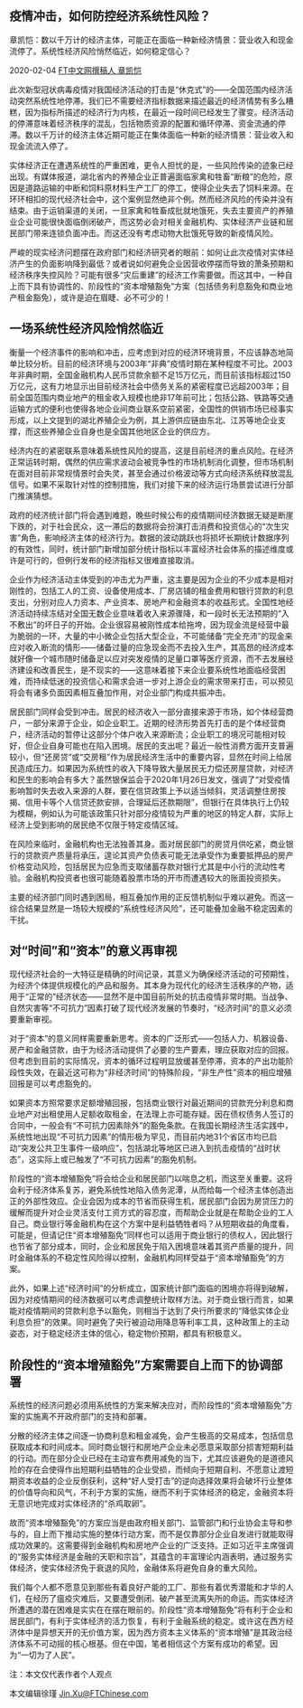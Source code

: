 ## 疫情冲击，如何防控经济系统性风险？

章凯恺：数以千万计的经济主体，可能正在面临一种新经济情景：营业收入和现金流停了。系统性经济风险悄然临近，如何稳定信心？

2020-02-04 [FT中文网撰稿人 章凯恺](http://www.ftchinese.com/story/001086138?)

此次新型冠状病毒疫情对我国经济活动的打击是“休克式”的——全国范围内经济活动突然系统性地停滞。我们已不需要经济指标数据来描述最近的经济情势有多么糟糕，因为指标所描述的经济行为内核，在最近一段时间已经发生了骤变。经济活动的停滞意味着经济秩序的混乱，包括物质资源的配置和循环停滞、资金流通的停滞。数以千万计的经济主体近期可能正在集体面临一种新的经济情景：营业收入和现金流流入停了。

实体经济正在遭遇系统性的严重困难，更令人担忧的是，一些风险传染的迹象已经出现。有媒体报道，湖北省内的养殖企业正普遍面临家禽和牲畜“断粮”的危险，原因是道路运输的中断和饲料原材料生产工厂的停工，使得企业失去了饲料来源。在环环相扣的现代经济社会中，这个案例显然绝非个例。然而经济风险的传染并没有结束。由于运销渠道的关闭，一旦家禽和牲畜成批就地饿死，失去主要资产的养殖业企业可能很快面临倒闭破产，而这势必会对相关金融机构、实体经济产业链和居民部门带来连锁负面冲击。而这还没有考虑动物大批饿死导致的新疫情风险。

严峻的现实经济问题摆在政府部门和经济研究者的眼前：如何让此次疫情对实体经济产生的负面影响降到最低？或者说如何避免企业因营收停摆而导致的萧条预期和经济秩序失控风险？可能有很多“灾后重建”的经济工作需要做。而这其中，一种自上而下具有协调性的、阶段性的“资本增殖豁免”方案（包括债务利息豁免和商业地产租金豁免），或许是迫在眉睫、必不可少的！

## 一场系统性经济风险悄然临近

衡量一个经济事件的影响和冲击，应考虑到对应的经济环境背景，不应该静态地简单比较分析。目前的经济环境与2003年“非典”疫情时期在某种程度不可比。2003年非典时期，全国金融机构人民币贷款余额不足15万亿元，而目前该指标超过150万亿元，这有力地显示出目前经济社会中债务关系的紧密程度已远超2003年；目前全国范围内商业地产的租金收入规模也绝非17年前可比；包括公路、铁路等交通运输方式的便利也使得各地企业间商业联系空前紧密，全国性的供销市场已经事实形成，以上文提到的湖北养殖企业为例，其上游供应链由东北、江苏等地企业支撑，而这些养殖企业自身也是全国其他地区企业的供应方。

经济内在的紧密联系意味着系统性风险的提高，这是目前经济的重点风险。在经济正常运转时期，偶然的供应需求波动会被竞争性的市场机制消化调整，但市场机制在面对目前非常规情景时会失灵，甚至会通过价格波动等方式向经济系统释放混乱信号。如果不采取针对性的控制措施，我们对接下来的经济运行场景尝试进行分部门推演猜想。

政府的经济统计部门将会遇到难题，晚些时候公布的疫情期间经济数据无疑是断崖下跌的，对于社会民众，这一滞后的数据将会扮演打击消费和投资信心的“次生灾害”角色，影响经济主体的经济行为。数据的波动跳跃也将损坏长期统计数据序列的有效性，同时，统计部门新增加部分统计指标以丰富经济社会体系的描述维度或许是可行的，但例行发布的经济指标又很难直接取消。

企业作为经济活动主体受到的冲击尤为严重，这主要是因为企业的不少成本是相对刚性的，包括工人的工资、设备使用成本、厂房店铺的租金费用和银行贷款的利息支出，分别对应人力资本、产业资本、房地产和金融资本的收益形式。全国性地经济活动持续冻结对全国无数企业意味着收入来源骤降，和一段时长无法预期的“入不敷出”的坏日子的开始。企业很容易被刚性成本给拖垮，因为现金流是经营中最为脆弱的一环，大量的中小微企业包括大型企业，不可能储备“完全充沛”的现金来应对收入断流的情形——储备过量的应急现金而不去投入生产，其高昂的经济成本就好像一个城市随时储备足以应对突发疫情的足量口罩等医疗资源，而不去发展经济建设和改善民生，是不现实的——这意味着接下来企业要系统性地面临经营困难，而持续低迷的投资信心和需求会进一步对上游企业的需求带来打击，可以预见将会有诸多负面因素相互叠加作用，对企业部门构成共振冲击。

居民部门同样会受到冲击。居民的经济收入一部分直接来源于市场，如个体经营商户，一部分来源于企业，如企业职工。近期的经济形势首先打击的是个体经营商户，经济活动的暂停让这部分个体户收入来源断流；企业职工的境况可能相对较好，但企业自身可能也在陷入困境。居民的支出呢？最近一般性消费方面开支普遍较小，但“还房贷”或“交房租”作为居民经济生活中的重要内容，显然在时间上给居民造成压力。如果因为系统性的收入下降导致大量居民无力偿还房屋贷款，对经济和民生的影响会有多大？虽然银保监会于2020年1月26日发文，强调了“对受疫情影响暂时失去收入来源的人群，要在信贷政策上予以适当倾斜，灵活调整住房按揭、信用卡等个人信贷还款安排，合理延后还款期限”，但银行在具体执行上仍较为模糊，例如认为可能该政策只针对部分疫情较为严重的地区的特定人群，实际上经济上受到影响的居民绝不仅限于特定疫情区域。

在风险来临时，金融机构也无法独善其身。面对居民部门的房贷月供吃紧，商业银行的贷款资产质量将承压，遑论其资产负债表可能无法承受作为重要抵押品的房产价格变动风险，包括居民为应急而支取储蓄存款对银行尤其是中小行的流动性考验。金融机构投资者也很可能随着股票市场的开市而遭遇较大的账面投资损失。

主要的经济部门同时遇到困局，相互叠加作用的正反馈机制似乎难以避免。而这一综合结果显然是一场较大规模的“系统性经济风险”，还可能叠加金融不稳定因素的干扰。

## 对“时间”和“资本”的意义再审视

现代经济社会的一大特征是精确的时间记录，其意义为确保经济活动的可预期性，为经济个体提供规模化的产品和服务。其本身为现代化的经济生活秩序的产物，适用于“正常的”经济状态——显然不是中国目前所处的抗击疫情非常时期。当战争、自然灾害等“不可抗力”因素打破了现代经济发展的节奏时，“经济时间”的意义必须要重新审视。

对于“资本”的意义同样需要重新思考。资本的广泛形式——包括人力、机器设备、房产和金融贷款，由于为经济活动提供了必要的生产要素，理应获取对应的回报。但考虑到目前的实际情况，资本的循环过程明显放缓甚至停滞，资本的产出功能阶段性失效，在最近这可称为“非经济时间”的特殊阶段，“非生产性”资本的相应增殖回报是可以考虑豁免的。

如果资本方照常要求足额增殖回报，包括商业银行对最近期间的贷款充分利息和商业地产对出租使用人足额收取租金，在法理上亦可能存疑。因在债权债务人签订的合同中，一般会有“不可抗力因素除外”的豁免条款。在我国长期经济生活实践中，系统性地出现“不可抗力因素”的情形极为罕见，而目前内地31个省区市均已启动“突发公共卫生事件一级响应”，包括湖北等地区已进入到抗击疫情的“战时状态”，这实际上或已触发了“不可抗力因素”的豁免机制。

阶段性的“资本增殖豁免”将会给企业和居民部门以喘息之机，而这至关重要。这将会利于经济体系复苏，避免系统性地陷入债务泥潭，从而给每一个经济主体创造出正的外部性效应。企业会因为成本的节省而获得生机，居民部门会因为房贷压力的缓解而提升对企业灵活支付工资方式的容忍度，而帮助企业就是在帮助企业的工人自己。商业银行等金融机构在这个方案中是利益牺牲者吗？从短期收益的角度看，可能是，但请记住“资本增殖豁免”同样也可以适用于商业银行的债权人，因此银行也节省了部分成本，同时，企业和居民免于陷入困境意味着其资产质量的提升，同时金融体系的不稳定性风险得以控制，金融机构同样受益于“资本增殖豁免”的方案。

此外，如果上述“经济时间”的分析成立，国家统计部门面临的困境亦将得到破解，因为对疫情期间的经济数据可以考虑调整统计取样方法。对于商业银行而言，如果能对疫情期间的贷款利息予以豁免，则相当于达到了央行所要求的“降低实体企业利息负担”的效果。同时避免了央行被迫动用降息等利率工具，这种政策上的主动姿态，对于稳定经济主体的信心，稳定物价预期，都具有积极意义。

## 阶段性的“资本增殖豁免”方案需要自上而下的协调部署

系统性的经济问题必须用系统性的方案来解决应对，而阶段性的“资本增殖豁免”方案的实施离不开政府部门的支持和部署。

分散的经济主体之间逐一协商利息和租金减免，会产生极高的交易成本，包括信息获取成本和时间成本。同时商业银行和房地产企业未必愿意采取部分损害短期利益的行动。而在部分企业已经在主动宣布费用减免的当下，尤其应该避免的是道德风险的存在会使得作出短期利益牺牲的企业受损，而倾向于短期自利、不愿意让渡短期资本收益的企业反倒获利，这种“好人受打击”的逆向选择效果将会破坏行业整体的价值导向和风气，不利于方案的实施，继而不利于实体经济的稳定，金融资本将无意识地完成对实体经济的“杀鸡取卵”。

故而“资本增殖豁免”的方案应当是由政府相关部门、监管部门和行业协会主导和参与的，自上而下推动实施的整体行动方案，而不是仅靠部分企业自发进行就能取得成功效果的。这需要得到金融机构和房地产企业的广泛支持。正如习近平主席强调的“服务实体经济是金融的天职和宗旨”，其蕴含的丰富理论内涵表明，通过服务实体经济，使实体经济免于衰退的风险，金融体系将避免自身的重大风险。

我们每个人都不愿意见到那些有着良好产能的工厂、那些有着优秀潜能和才华的人们，在经历了瘟疫灾难后，又要遭受倒闭、破产甚至流离失所的命运。而实体经济所遭遇的潜在困难是实实在在摆在眼前的。阶段性“资本增殖豁免”将有利于企业和居民部门，有利于实体经济的活力恢复，有利于金融系统的稳定。或许这在西方经济体中是异想天开的无价值方案，因为西方资本主义体系的“资本增殖”是其政治经济体系不可动摇的核心根基。但在中国，笔者相信这个方案有成功的希望。因为“一切为了人民”。

注：本文仅代表作者个人观点

本文编辑徐瑾 Jin.Xu@FTChinese.com